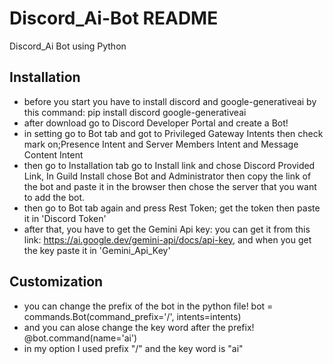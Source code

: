 # Discord_Ai-Bot README
Discord_Ai Bot using Python

## Installation

- before you start you have to install discord and google-generativeai by this command: pip install discord google-generativeai
- after download go to Discord Developer Portal and create a Bot!
- in setting go to Bot tab and got to Privileged Gateway Intents then check mark on;Presence Intent and Server Members Intent and Message Content Intent
- then go to Installation tab go to Install link and chose Discord Provided Link, In Guild Install chose Bot and Administrator then copy the link of the bot and paste it in the browser then chose the server that you want to add the bot.
- then go to Bot tab again and press Rest Token; get the token then paste it in 'Discord Token'
- after that, you have to get the Gemini Api key: you can get it from this link: https://ai.google.dev/gemini-api/docs/api-key, and when you get the key paste it in 'Gemini_Api_Key'

## Customization
- you can change the prefix of the bot in the python file! bot = commands.Bot(command_prefix='/', intents=intents)
- and you can alose change the key word after the prefix! @bot.command(name='ai')
- in my option I used prefix "/" and the key word is "ai"

